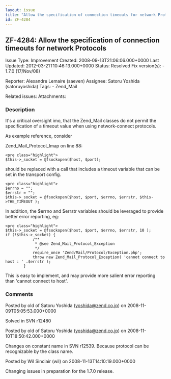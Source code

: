 ```yaml
---
layout: issue
title: "Allow the specification of connection timeouts for network Protocols"
id: ZF-4284
---
```


ZF-4284: Allow the specification of connection timeouts for network Protocols
-----------------------------------------------------------------------------

 Issue Type: Improvement Created: 2008-09-13T21:06:06.000+0000 Last Updated: 2012-03-21T10:46:13.000+0000 Status: Resolved Fix version(s): - 1.7.0 (17/Nov/08)
 
 Reporter:  Alexandre Lemaire (saeven)  Assignee:  Satoru Yoshida (satoruyoshida)  Tags: - Zend\_Mail
 
 Related issues: 
 Attachments: 
### Description

It's a critical oversight imo, that the Zend\_Mail classes do not permit the specification of a timeout value when using network-connect protocols.

As example reference, consider

Zend\_Mail\_Protocol\_Imap on line 88:

 
    <pre class="highlight">
    $this->_socket = @fsockopen($host, $port);


should be replaced with a call that includes a timeout variable that can be set in the transport config.

 
    <pre class="highlight">
    $errno = "";
    $errstr = "";
    $this->_socket = @fsockopen($host, $port, $errno, $errstr, $this->THE_TIMEOUT );


In addition, the $errno and $errstr variables should be leveraged to provide better error reporting, eg:

 
    <pre class="highlight">
    $this->_socket = @fsockopen($host, $port, $errno, $errstr, 10 );
    if (!$this->_socket) {
                /**
                 * @see Zend_Mail_Protocol_Exception
                 */
                require_once 'Zend/Mail/Protocol/Exception.php';
                throw new Zend_Mail_Protocol_Exception( 'cannot connect to host : ' .$errstr );
            }


This is easy to implement, and may provide more salient error reporting than 'cannot connect to host'.

 

 

### Comments

Posted by old of Satoru Yoshida (yoshida@zend.co.jp) on 2008-11-09T05:05:53.000+0000

Solved in SVN r12480

 

 

Posted by old of Satoru Yoshida (yoshida@zend.co.jp) on 2008-11-10T18:50:42.000+0000

Changes on constant name in SVN r12539. Because protocol can be recognizable by the class name.

 

 

Posted by Wil Sinclair (wil) on 2008-11-13T14:10:19.000+0000

Changing issues in preparation for the 1.7.0 release.

 

 